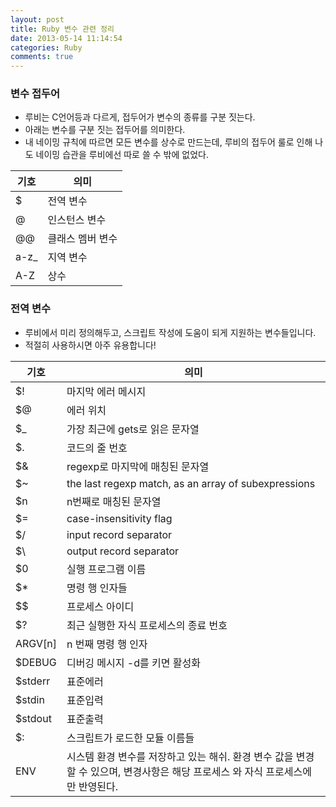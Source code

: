 ```yaml
---
layout: post
title: Ruby 변수 관련 정리
date: 2013-05-14 11:14:54
categories: Ruby
comments: true
---
```


### 변수 접두어
* 루비는 C언어등과 다르게, 접두어가 변수의 종류를 구분 짓는다.
* 아래는 변수를 구분 짓는 접두어를 의미한다.
* 내 네이밍 규칙에 따르면 모든 변수를 상수로 만드는데, 루비의 접두어 룰로 인해 나도 네이밍 습관을 루비에선 따로 쓸 수 밖에 없었다.

기호|의미
---|---
$|전역 변수
@|인스턴스 변수 
@@|클래스 멤버 변수
a-z_|지역 변수
A-Z|상수


### 전역 변수
* 루비에서 미리 정의해두고, 스크립트 작성에 도움이 되게 지원하는 변수들입니다.
* 적절히 사용하시면 아주 유용합니다!


기호|의미
---|---
$!|마지막 에러 메시지
$@|에러 위치
$_|가장 최근에 gets로 읽은 문자열
$.|코드의 줄 번호
$&|regexp로 마지막에 매칭된 문자열
$~|the last regexp match, as an array of subexpressions
$n|n번째로 매칭된 문자열
$=|case-insensitivity flag
$/|input record separator
$\ |output record separator
$0|실행 프로그램 이름
$*|명령 행 인자들
$$|프로세스 아이디
$?|최근 실행한 자식 프로세스의 종료 번호
ARGV[n]|n 번째 명령 행 인자
$DEBUG|디버깅 메시지 -d를 키면 활성화
$stderr|표준에러
$stdin|표준입력
$stdout|표준출력
$:|스크립트가 로드한 모듈 이름들
ENV|시스템 환경 변수를 저장하고 있는 해쉬. 환경 변수 값을 변경할 수 있으며, 변경사항은 해당 프로세스 와 자식 프로세스에만 반영된다.